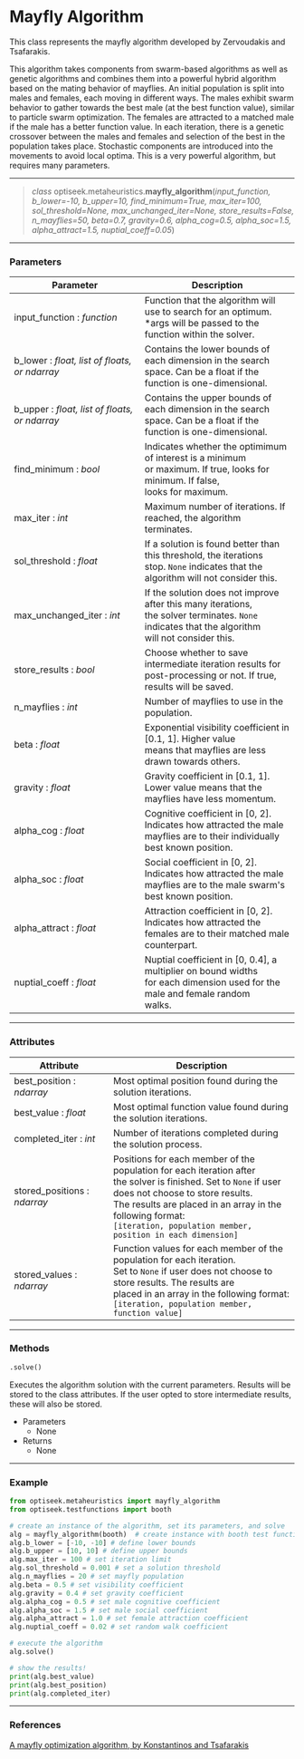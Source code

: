 # Mayfly Algorithm

This class represents the mayfly algorithm developed by Zervoudakis and Tsafarakis. 

This algorithm takes components from swarm-based algorithms as well as genetic algorithms and combines them into a powerful hybrid algorithm based on the mating behavior of mayflies.
An initial population is split into males and females, each moving in different ways. The males exhibit swarm behavior to gather towards the best male (at the best function value),
similar to particle swarm optimization. The females are attracted to a matched male if the male has a better function value. In each iteration, there is a genetic crossover
between the males and females and selection of the best in the population takes place. Stochastic components are introduced into the movements to avoid local optima. This is a very
powerful algorithm, but requires many parameters.

---

> *class* optiseek.metaheuristics.**mayfly_algorithm**(*input_function, b_lower=-10, b_upper=10, find_minimum=True, max_iter=100, sol_threshold=None, max_unchanged_iter=None, store_results=False, n_mayflies=50, beta=0.7, gravity=0.6, alpha_cog=0.5, alpha_soc=1.5, alpha_attract=1.5, nuptial_coeff=0.05*)

---

### Parameters

| Parameter | Description |
|---|---|
| input_function : *function* | Function that the algorithm will use to search for an optimum.<br/> \*args will be passed to the function within the solver. |
| b_lower : *float, list of floats, or ndarray* | Contains the lower bounds of each dimension in the search <br/>  space. Can be a float if the function is one-dimensional. |
| b_upper : *float, list of floats, or ndarray* | Contains the upper bounds of each dimension in the search <br/>  space. Can be a float if the function is one-dimensional. |
| find_minimum : *bool* | Indicates whether the optimimum of interest is a minimum<br/> or maximum. If true, looks for minimum. If false,<br/> looks for maximum. |
| max_iter : *int* | Maximum number of iterations. If reached, the algorithm<br/> terminates. |
| sol_threshold : *float* | If a solution is found better than this threshold, the iterations<br/> stop. `None` indicates that the algorithm will not consider this. |
| max_unchanged_iter : *int* | If the solution does not improve after this many iterations,<br/> the solver terminates. `None` indicates that the algorithm<br/> will not consider this. |
| store_results : *bool* | Choose whether to save intermediate iteration results for<br/> post-processing or not. If true, results will be saved. |
| n_mayflies : *int* | Number of mayflies to use in the population. |
| beta : *float* | Exponential visibility coefficient in [0.1, 1]. Higher value<br/> means that mayflies are less drawn towards others. |
| gravity : *float* | Gravity coefficient in [0.1, 1]. Lower value means that the<br/> mayflies have less momentum. |
| alpha_cog : *float* | Cognitive coefficient in [0, 2]. Indicates how attracted the male<br/> mayflies are to their individually best known position. |
| alpha_soc : *float* | Social coefficient in [0, 2]. Indicates how attracted the male<br/> mayflies are to the male swarm's best known position. |
| alpha_attract : *float* | Attraction coefficient in [0, 2]. Indicates how attracted the<br/> females are to their matched male counterpart. |
| nuptial_coeff : *float* | Nuptial coefficient in [0, 0.4], a multiplier on bound widths<br/> for each dimension used for the male and female random<br/> walks. |


---

### Attributes

| Attribute | Description |
|---|---|
| best_position : *ndarray* | Most optimal position found during the solution iterations. |
| best_value : *float* | Most optimal function value found during the solution iterations. |
| completed_iter : *int* | Number of iterations completed during the solution process. |
| stored_positions : *ndarray* | Positions for each member of the population for each iteration after<br/> the solver is finished. Set to `None` if user does not choose to store results.<br/> The results are placed in an array in the following format:<br/> `[iteration, population member, position in each dimension]` |
| stored_values : *ndarray* | Function values for each member of the population for each iteration.<br/> Set to `None` if user does not choose to store results. The results are<br/> placed in an array in the following format:<br/> `[iteration, population member, function value]` |

---

### Methods

```python
.solve()
```
	
Executes the algorithm solution with the current parameters. Results will be stored to the class attributes. If the user opted to store intermediate results, these will also be stored.

- Parameters
	- None
- Returns
	- None

---

### Example

```python
from optiseek.metaheuristics import mayfly_algorithm
from optiseek.testfunctions import booth

# create an instance of the algorithm, set its parameters, and solve
alg = mayfly_algorithm(booth)  # create instance with booth test function
alg.b_lower = [-10, -10] # define lower bounds
alg.b_upper = [10, 10] # define upper bounds
alg.max_iter = 100 # set iteration limit
alg.sol_threshold = 0.001 # set a solution threshold
alg.n_mayflies = 20 # set mayfly population
alg.beta = 0.5 # set visibility coefficient
alg.gravity = 0.4 # set gravity coefficient
alg.alpha_cog = 0.5 # set male cognitive coefficient
alg.alpha_soc = 1.5 # set male social coefficient
alg.alpha_attract = 1.0 # set female attraction coefficient
alg.nuptial_coeff = 0.02 # set random walk coefficient

# execute the algorithm
alg.solve()

# show the results!
print(alg.best_value)
print(alg.best_position)
print(alg.completed_iter)
```

---

### References

[A mayfly optimization algorithm, by Konstantinos and Tsafarakis](https://www.sciencedirect.com/science/article/abs/pii/S036083522030293X)